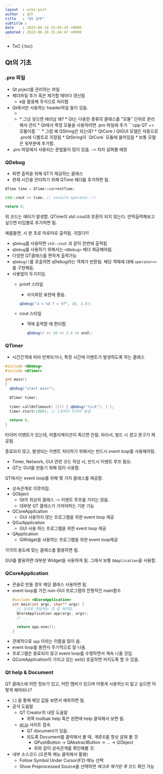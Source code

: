 ```yaml
---
layout  : wiki-post
author  : 널두
title   : "Qt 공부"
subtitle : 
date    : 2023-06-18 15:05:29 +0900
updated : 2023-06-18 15:44:47 +0900
---
```

* ToC
{:toc}

## Qt의 기초
### .pro 파일
* Qt prject를 관리하는 파일
* 헤더파일 추가 혹은 제거할 때마다 갱신됨
  * `#`을 활용해 주석으로 처리함
* Qt에서만 사용하는 header파일 들이 있음.
  * <QString>
  * <QTcpSocket>
    * 그냥 넣으면 에러남 왜?
      * Qt는 다용한 종류의 클래스를 "모듈" 단위로 분리해서 관리
      * Qt에서 특정 모듈을 사용하려면 .pro 파일에 추가
      ```cpp
      QT += 모듈이름
      ```
    * 그럼 왜 QString은 되는데?
      * QtCore / QtGUI 모델은 자동으로 .pro에 디폴트로 지정됨
      * QtString이 `QtCore` 모듈에 들어있음
    * 보통 모델은 윗부분에 추가함.
* .pro 파일에서 사용되는 문법들이 많이 있음. -> 차차 살펴볼 예정

### QDebug
* 화면 출력을 위해 QT가 제공하는 클래스
* 현재 시간을 관리하기 위해 QTime 헤더를 추가하면 됨.

```cpp
QTime time = QTime::currentTime;

std::cout << time; // invaild operator.!!!

return 0;
```

위 코드는 에러가 발생함. QTime이 std::cout과 호환이 되지 않는다. 만약출력해보고 싶으면 타입별로 추가하면 됨.

예를들면, 시 분 초로 따로따로 출력됨. 귀찮다!!!

* `qDebug`를 사용하면 `std::cout` 과 같이 한번에 출력됨
* `qDebug`를 사용하기 위해서는 `<QDebug>` 헤더 제공해야됨.
* 다양한 QT클래스를 편하게 출력가능
* `qDebug()`를 호출하면 qDebug라는 객체가 반환됨. 해당 객체에 대해 `operator<<`를 구현해둠.
* 사용법이 두가지임.
  * printf 스타일
    * 서식화된 표현에 좋음.
    
    ```cpp
    qDebug("a = %d f = %f", 10, 3.4);
    ```
    
  * cout 스타일
    * 객체 출력할 때 편리함.
    
      ```cpp
      qDebug() << 10 << 3.4 << endl;
      ```

### QTimer
* 시간간격에 따라 반복되거나, 특정 시간에 이벤트가 발생하도록 하는 클래스

```cpp
#include <QDebug>
#include <QTimer>

int main()
{
  qDebug("start main");
  
  QTimer timer;
  
  timer.callOnTimeout( []() { qDebug("tick"); } );
  timer.start(1000); // 1초마다 타이머 발생
  
  return 0;
}
```
타이머 이벤트가 있는데, 어플리케이션이 죽으면 안됨. 따라서, 빌드 시 경고 문구가 제공됨.

종료되지 않고, 발생되는 이벤트 처리하기 위해서는 반드시 *event loop*를 사용해야됨.
* Timer, Network, GUI 관련 코드 작성 시, 반드시 이벤트 루프 필요.
* QT는 GUI를 만들기 위해 많이 사용함.

QT에서는 event loop를 위해 몇 가지 클래스를 제공함.
* 상속관계로 이루어짐.
* QObject
  * Qt의 최상위 클래스 -> 이벤트 루프를 가지는 않음.
  * 대부분 QT 클래스가 가져야하는 기본 기능
* QCoreApplication
  * GUI 사용하지 않는 프로그램을 위한 event loop 제공
* QGuiApplication
  * GUI 사용 하는 프로그램을 위한 event loop 제공
* QApplication
  * QWidget을 사용하는 프로그램을 위한 event loop제공

각각의 용도에 맞는 클래스를 활용하면 됨.

GUI를 활용하면 대부분 Widget을 사용하게 됨. 그래서 보통 `QApplication`을 사용함.

### QCoreApplication
* 콘솔로 만들 경우 해당 클래스 사용하면 됨.
* event loop를 가진 non-GUI 프로그램의 전형적인 main함수
  ```cpp
  #include <QCoreApplication>
  int main(int argc, char** argv) {
    // 인자로 전달하는 것 잘 봐야함.
    QCoreApplication app(argc, argv);
    // ...
  
    return app.exec();
  }
  ```
* 관례적으로 `app` 이라는 이름을 많이 씀.
* event loop를 돌면서 주기적으로 잘 나옴.
* 프로그램은 종료되지 않고 event loop를 수행하면서 계속 나올 것임.
* QCoreApplication이 가지고 있는 exit() 호출하면 꺼지도록 할 수 있음.

### Qt help & Document
QT 클래스에 어떤 정보가 있고, 어떤 멤버가 있으며 어떻게 사용하는지 알고 싶으면 어떻게 해야되나?

* (.) 을 통해 해당 값을 보면서 예측하면 됨.
* 공식 도움말
  * QT Creator의 내장 도움말
    * 위쪽 toolbak help 혹은 왼편에 help 클릭해서 보면 됨.
  * [qt.io](http://qt.io) 사이트 접속
    * QT document가 있음.
    * 되도록 Document를 클릭해서 볼 때, *계층도*를 항상 살펴 볼 것
      * QPushButton -> QAbstractButton -> ... -> QObject
      * 위와 같이 상속관계를 확인해볼 것.
* 내부 소스코드 (오른쪽 메뉴 클릭해서 활용)
  * Follow Symbol Under Cursor(F2) 메뉴 선택
  * Show Preprocessed Source를 선택하면 *메크로 제거된 후* 코드 확인 가능
